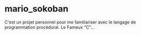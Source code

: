 # mario_sokoban
C'est un projet personnel pour me familiariser avec le langage de programmation procédural. Le Fameux "C"...
